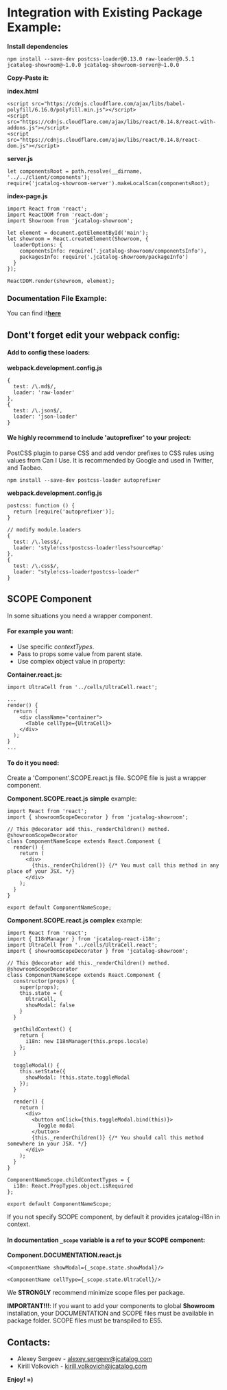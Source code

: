 # Integration with Existing Package Example:

**Install dependencies** 

`npm install --save-dev postcss-loader@0.13.0 raw-loader@0.5.1 jcatalog-showroom@~1.0.0 jcatalog-showroom-server@~1.0.0`

**Copy-Paste it:**

**index.html**

```
<script src="https://cdnjs.cloudflare.com/ajax/libs/babel-polyfill/6.16.0/polyfill.min.js"></script>
<script src="https://cdnjs.cloudflare.com/ajax/libs/react/0.14.8/react-with-addons.js"></script>
<script src="https://cdnjs.cloudflare.com/ajax/libs/react/0.14.8/react-dom.js"></script>
```

**server.js**

```
let componentsRoot = path.resolve(__dirname, '../../client/components');
require('jcatalog-showroom-server').makeLocalScan(componentsRoot);
```

**index-page.js**

```
import React from 'react';
import ReactDOM from 'react-dom';
import Showroom from 'jcatalog-showroom';

let element = document.getElementById('main');
let showroom = React.createElement(Showroom, {
  loaderOptions: {
    componentsInfo: require('.jcatalog-showroom/componentsInfo'),
    packagesInfo: require('.jcatalog-showroom/packageInfo')
  }
});

ReactDOM.render(showroom, element);
```

### Documentation File Example:

You can find it[**here**](http://buildserver.jcatalog.com/gitweb/?p=showroom.git;a=blob_plain;f=client/example.DOCUMENTATION.md;h=8082313ce0836e83e15a4797f7c9319929d50a2a;hb=52c392d8f7abde033690f05f9e8d442a0f65fab2)

## Dont't forget edit your webpack config:

#### Add to config these loaders: 

**webpack.development.config.js**

```
{
  test: /\.md$/,
  loader: 'raw-loader'
},
{
  test: /\.json$/,
  loader: 'json-loader'
}
```

#### We highly recommend to include 'autoprefixer' to your project:

PostCSS plugin to parse CSS and add vendor prefixes to CSS rules using values from Can I Use. It is recommended by Google and used in Twitter, and Taobao.

```
npm install --save-dev postcss-loader autoprefixer
```

**webpack.development.config.js**

```
postcss: function () {
  return [require('autoprefixer')];
}
```

```
// modify module.loaders
{ 
  test: /\.less$/, 
  loader: 'style!css!postcss-loader!less?sourceMap'
},
{
  test: /\.css$/,
  loader: "style!css-loader!postcss-loader"
}
```

## SCOPE Component

In some situations you need a wrapper component. 

#### For example you want:

* Use specific *contextTypes*.
* Pass to props some value from parent state. 
* Use complex object value in property:

**Container.react.js:**

```
import UltraCell from '../cells/UltraCell.react';

...
render() {
  return (
    <div className="container">
      <Table cellType={UltraCell}>
    </div>
  );
}
...
```

#### To do it you need:

Create a 'Component'.SCOPE.react.js file. SCOPE file is just a wrapper component.

**Component.SCOPE.react.js** **simple** example:

```
import React from 'react';
import { showroomScopeDecorator } from 'jcatalog-showroom';

// This @decorator add this._renderChildren() method.
@showroomScopeDecorator
class ComponentNameScope extends React.Component {
  render() {
    return (
      <div>
        {this._renderChildren()} {/* You must call this method in any place of your JSX. */}
      </div>
    );
  }
}

export default ComponentNameScope;
```

**Component.SCOPE.react.js** **complex** example:

```
import React from 'react';
import { I18nManager } from 'jcatalog-react-i18n';
import UltraCell from '../cells/UltraCell.react';
import { showroomScopeDecorator } from 'jcatalog-showroom';

// This @decorator add this._renderChildren() method.
@showroomScopeDecorator
class ComponentNameScope extends React.Component {
  constructor(props) {
    super(props);
    this.state = { 
      UltraCell,
      showModal: false
    }
  }

  getChildContext() {
    return {
      i18n: new I18nManager(this.props.locale)
    };
  }
  
  toggleModal() {
    this.setState({
      showModal: !this.state.toggleModal
    });
  }

  render() {
    return (
      <div>
        <button onClick={this.toggleModal.bind(this)}>
          Toggle modal
        </button>
        {this._renderChildren()} {/* You should call this method somewhere in your JSX. */}
      </div>
    );
  }
}

ComponentNameScope.childContextTypes = {
  i18n: React.PropTypes.object.isRequired
};

export default ComponentNameScope;
```

If you not specify SCOPE component, by default it provides jcatalog-i18n in context.

#### In documentation `_scope` variable is a ref to your SCOPE component:

**Component.DOCUMENTATION.react.js**

```
<ComponentName showModal={_scope.state.showModal}/>
```

```
<ComponentName cellType={_scope.state.UltraCell}/>
```

We **STRONGLY** recommend minimize scope files per package.

**IMPORTANT!!!**:
If you want to add your components to global **Showroom** installation, 
your DOCUMENTATION and SCOPE files must be available in package folder. SCOPE files must be transpiled to ES5.

## Contacts:

* Alexey Sergeev - [alexey.sergeev@jcatalog.com](alexey.sergeev@jcatalog.com)
* Kirill Volkovich - [kirill.volkovich@jcatalog.com](kirill.volkovich@jcatalog.com)

**Enjoy! =)**

